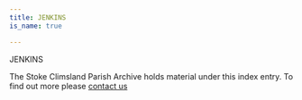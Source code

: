 ```yaml
---
title: JENKINS
is_name: true

---
```


JENKINS


The Stoke Climsland Parish Archive holds material under this index entry. To find out more please [contact us](/contact/)
